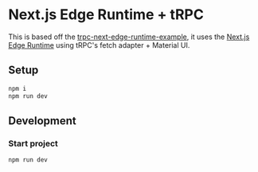 # Next.js Edge Runtime + tRPC

This is based off the [trpc-next-edge-runtime-example](https://github.com/trpc/trpc/tree/main/examples/next-edge-runtime), it uses the [Next.js Edge Runtime](https://nextjs.org/docs/api-reference/edge-runtime) using tRPC's fetch adapter + Material UI.

## Setup

```bash
npm i
npm run dev
```

## Development

### Start project

```bash
npm run dev
```
